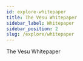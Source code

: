 ```yaml
---
id: explore-whitepaper
title: The Vesu Whitepaper
sidebar_label: Whitepaper
sidebar_position: 2
slug: /explore/whitepaper
---
```


The Vesu Whitepaper
